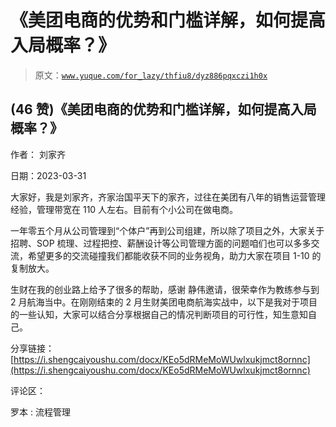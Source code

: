 # 《美团电商的优势和门槛详解，如何提高入局概率？》

> 原文：[`www.yuque.com/for_lazy/thfiu8/dyz886pqxczi1h0x`](https://www.yuque.com/for_lazy/thfiu8/dyz886pqxczi1h0x)



## (46 赞)《美团电商的优势和门槛详解，如何提高入局概率？》 

作者： 刘家齐 

日期：2023-03-31 

大家好，我是刘家齐，齐家治国平天下的家齐，过往在美团有八年的销售运营管理经验，管理带宽在 110 人左右。目前有个小公司在做电商。 

一年零五个月从公司管理到“个体户”再到公司组建，所以除了项目之外，大家关于招聘、SOP 梳理、过程把控、薪酬设计等公司管理方面的问题咱们也可以多多交流，希望更多的交流碰撞我们都能收获不同的业务视角，助力大家在项目 1-10 的复制放大。 

生财在我的创业路上给予了很多的帮助，感谢 静伟邀请，很荣幸作为教练参与到 2 月航海当中。在刚刚结束的 2 月生财美团电商航海实战中，以下是我对于项目的一些认知，大家可以结合分享根据自己的情况判断项目的可行性，知生意知自己。 

分享链接：[https://i.shengcaiyoushu.com/docx/KEo5dRMeMoWUwlxukjmct8ornnc](https://i.shengcaiyoushu.com/docx/KEo5dRMeMoWUwlxukjmct8ornnc) 

评论区： 

罗本 : 流程管理